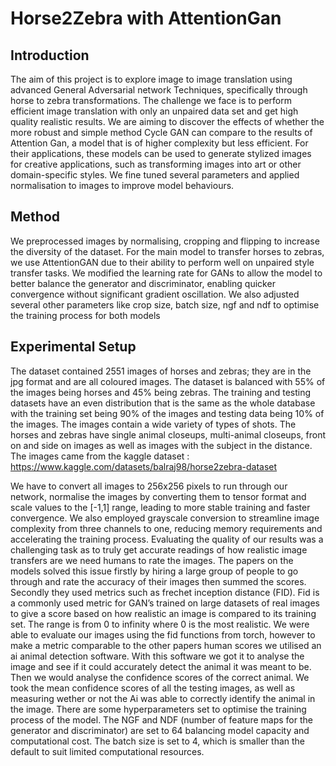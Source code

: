 # Horse2Zebra with AttentionGan

## Introduction
The aim of this project is to explore image to image translation using advanced General Adversarial network Techniques, specifically through horse to zebra transformations. The challenge we face is to perform efficient image translation with only an unpaired data set and get high quality realistic results. We are aiming to discover the effects of whether the more robust and simple method Cycle GAN can compare to the results of Attention Gan, a model that is of higher complexity but less efficient. For their applications, these models can be used to generate stylized images for creative applications, such as transforming images into art or other domain-specific styles. We fine tuned several parameters and applied normalisation to images to improve model behaviours.

## Method
We preprocessed images by normalising, cropping and flipping to increase the diversity of the dataset. For the main model to transfer horses to zebras, we use AttentionGAN due to their ability to perform well on unpaired style transfer tasks.
We modified the learning rate for GANs to allow the model to better balance the generator and discriminator, enabling quicker convergence without significant gradient oscillation. We also adjusted several other parameters like crop size, batch size, ngf and ndf to optimise the training process for both models

## Experimental Setup
The dataset contained 2551 images of horses and zebras; they are in the jpg format and are all coloured images. The dataset is balanced with 55% of the images being horses and 45% being zebras. The training and testing datasets have an even distribution that is the same as the whole database with the training set being 90% of the images and testing data being 10% of the images.  The images contain a wide variety of types of shots. The horses and zebras have single animal closeups, multi-animal closeups, front on and side on images as well as images with the subject in the distance. 
The images came from the kaggle dataset :
https://www.kaggle.com/datasets/balraj98/horse2zebra-dataset 

We have to convert all images to 256x256 pixels to run through our network, normalise the images by converting them to tensor format and scale values to the [-1,1] range, leading to more stable training and faster convergence. We also employed grayscale conversion to streamline image complexity from three channels to one, reducing memory requirements and accelerating the training process. 
Evaluating the quality of our results was a challenging task as to truly get accurate readings of how realistic image transfers are we need humans to rate the images. The papers on the models solved this issue firstly by hiring a large group of people to go through and rate the accuracy of their images then summed the scores. Secondly they used metrics such as frechet inception distance (FID). Fid is a commonly used metric for GAN’s trained on large datasets of real images to give a score based on how realistic an image is compared to its training set. The range is from 0 to infinity where 0 is the most realistic. 
We were able to evaluate our images using the fid functions from torch, however to make a metric comparable to the other papers human scores we utilised an ai animal detection software. With this software we got it to analyse the image and see if it could accurately detect the animal it was meant to be. Then we would analyse the confidence scores of the correct animal. We took the mean confidence scores of all the testing images, as well as measuring wether or not the Ai was able to correctly identify the animal in the image. 
There are some hyperparameters set to optimise the training process of the model. The NGF and NDF (number of feature maps for the generator and discriminator) are set to 64 balancing model capacity and computational cost. The batch size is set to 4, which is smaller than the default to suit limited computational resources.
